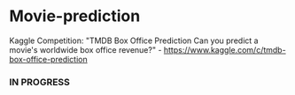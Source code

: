 # Movie-prediction
Kaggle Competition:
"TMDB Box Office Prediction
Can you predict a movie's worldwide box office revenue?" - https://www.kaggle.com/c/tmdb-box-office-prediction

### IN PROGRESS
